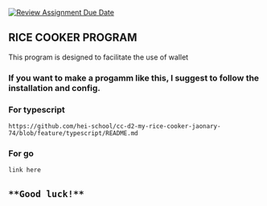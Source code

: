 [![Review Assignment Due Date](https://classroom.github.com/assets/deadline-readme-button-24ddc0f5d75046c5622901739e7c5dd533143b0c8e959d652212380cedb1ea36.svg)](https://classroom.github.com/a/PHq8Kfj_)

## RICE COOKER PROGRAM

This program is designed to facilitate the use of wallet

### If you want to make a progamm like this, I suggest to follow the installation and config.

### For typescript

    https://github.com/hei-school/cc-d2-my-rice-cooker-jaonary-74/blob/feature/typescript/README.md

### For go

    link here

## `**Good luck!**`
